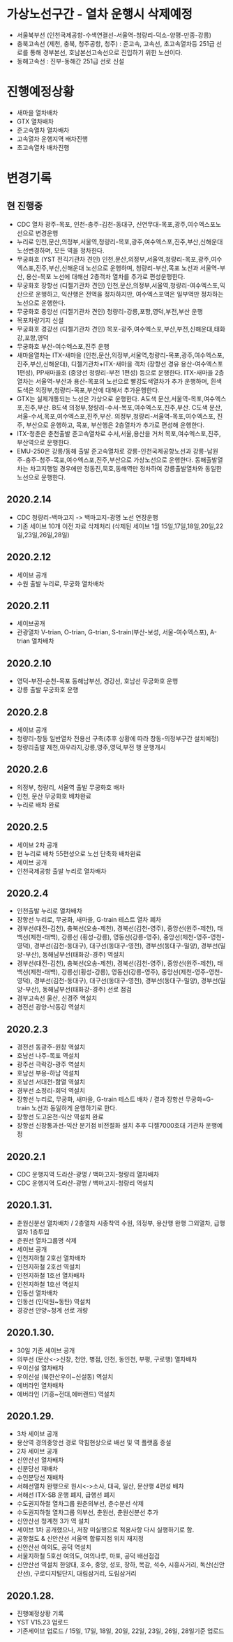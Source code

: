 # 가상노선구간 - 열차 운행시 삭제예정
  - 서울북부선 (인천국제공항-수색연결선-서울역-청량리-덕소-양평-만종-강릉)
  - 충북고속선 (제천, 충북, 청주공항, 청주) : 준고속, 고속선, 초고속열차등 251급 선로를 통해 경부본선, 호남본선고속선으로 진입하기 위한 노선이다.
  - 동해고속선 : 진부-동해간 251급 선로 신설
    
# 진행예정상황
- 새마을 열차배차
- GTX 열차배차
- 준고속열차 열차배차
- 고속열차 운행지역 배차진행
- 초고속열차 배차진행

# 변경기록
## 현 진행중
- CDC 열차 광주-목포, 인천-충주-김천-동대구, 신연무대-목포,광주,여수엑스포노선으로 변경운행
- 누리로 인천,문산,의정부,서울역,청량리-목포,광주,여수엑스포,진주,부산,신해운대 노선변경하며, 모든 역을 정차한다.
- 무궁화호 (YST 전긱기관차 견인) 인천,문산,의정부,서울역,청량리-목포,광주,여수엑스포,진주,부산,신해운대 노선으로 운행하며, 청량리-부산,목포 노선과 서울역-부산, 용산-목포 노선에 대해선 2층객차 열차를 추가로 편성운행한다.
- 무궁화호 장항선 (디젤기관차 견인) 인천,문산,의정부,서울역,청량리-여수엑스포,익산으로 운행하고, 익산행은 전역을 정차하지만, 여수엑스포역은 일부역만 정차하는 노선으로 운행한다.
- 무궁화호 중앙선 (디젤기관차 견인) 청량리-강릉,포항,영덕,부전,부산 운행
- 목포차량기지 신설
- 무궁화호 경강선 (디젤기관차 견인) 목포-광주,여수엑스포,부산,부전,신해운대,태화강,포항,영덕
- 무궁화호 부산-여수엑스포,진주 운행
- 새마을열차는 ITX-새마을 (인천,문산,의정부,서울역,청량리-목포,광주,여수엑스포,진주,부산,신해운대), 디젤기관차+ITX-새마을 객차 (장항선 경유 용산-여수엑스포 1편성), PP새마을호 (중앙선 청량리-부전 1편성) 등으로 운행한다. ITX-새마을 2층열차는 서울역-부산과 용산-목포의 노선으로 빨강도색열차가 추가 운행하며, 흰색도색은 의정부,청량리-목포,부산에 대해서 추가운행한다.
- GTX는 실제개통되는 노선은 가상으로 운행한다. A도색 문산,서울역-목포,여수엑스포,진주,부산. B도색 의정부,청량리-수서-목포,여수엑스포,진주,부산. C도색 문산,서울-수서,목포,여수엑스포,진주,부산. 의정부,청량리-서울역-목포,여수엑스포, 진주, 부산으로 운행하고, 목포, 부산행은 2층열차가 추가로 편성해 운행한다.
- ITX-청춘은 춘천출발 준고속열차로 수서,서울,용산을 거처 목포,여수엑스포,진주,부산역으로 운행한다.
- EMU-250은 강릉/동해 출발 준고속열차로 강릉-인천국제공항노선과 강릉-남원주-충주-청주-목포,여수엑스포,진주,부산으로 가상노선으로 운행한다. 동해출발열차는 차고지행일 경우에만 정동진,묵호,동해역만 정차하여 강릉출발열차와 동일한 노선으로 운행한다.

## 2020.2.14
- CDC 청량리-백마고지 -> 백마고지-광명 노선 연장운행
- 기존 세이브 10개 이전 자료 삭제처리 (삭제된 세이브 1월 15일,17일,18일,20일,22일,23일,26일,28일)

## 2020.2.12
- 세이브 공개
- 수원 출발 누리로, 무궁화 열차배차

## 2020.2.11
- 세이브공개
- 관광열차 V-trian, O-trian, G-trian, S-train(부산-보성, 서울-여수엑스포), A-trian 열차배차

## 2020.2.10
- 영덕-부전-순천-목포 동해남부선, 경강선, 호남선 무궁화호 운행
- 강릉 출발 무궁화호 운행

## 2020.2.8
- 세이브 공개
- 청량리-창동 일반열차 전용선 구축(추후 상황에 따라 창동-의정부구간 설치예정)
- 청량리출발 제천,아우라지,강릉,영주,영덕,부전 행 운행개시
## 2020.2.6
- 의정부, 청량리, 서울역 출발 무궁화호 배차
- 인천, 문산 무궁화호 배차완료
- 누리로 배차 완료

## 2020.2.5
- 세이브 2차 공개
- 현 누리로 배차 55편성으로 노선 단축화 배차완료
- 세이브 공개
- 인천국제공항 출발 누리로 열차배차

## 2020.2.4
- 인천출발 누리로 열차배차
- 장항선 누리로, 무궁화, 새마을, G-train 테스트 열차 폐차
- 경부선(대전-김천), 충북선(오송-제천), 경북선(김천-영주), 중앙선(원주-제천), 태백선(제천-태백), 강릉선 (횡성-강릉), 영동선(강릉-영주), 중앙선(제천-영주-영천-영덕), 경부선(김천-동대구), 대구선(동대구-영천), 경부선(동대구-밀양), 경부선(밀양-부산), 동해남부선(태화강-경주) 역설치
- 경부선(대전-김천), 충북선(오송-제천), 경북선(김천-영주), 중앙선(원주-제천), 태백선(제천-태백), 강릉선(횡성-강릉), 영동선(강릉-영주), 중앙선(제천-영주-영천-영덕), 경부선(김천-동대구), 대구선(동대구-영천), 경부선(동대구-밀양), 경부선(밀양-부산), 동해남부선(태화강-경주) 선로 점검
- 경부고속선 울산, 신경주 역설치
- 경전선 광양-낙동강 역설치

## 2020.2.3
- 경전선 동광주-원창 역설치
- 호남선 나주-목포 역설치
- 광주선 극락강-광주 역설치
- 호남선 부용-하남 역설치
- 호남선 서대전-함열 역설치
- 경부선 소정리-회덕 역설치
- 장항선 누리로, 무궁화, 새마을, G-train 테스트 배차 / 결과 장항선 무궁화=G-train 노선과 동일하게 운행하기로 한다.
- 장항선 도고온천-익산 역설치 완료
- 장항선 신창통과선-익산 분기점 비전절화 설치 추후 디젤7000호대 기관차 운행예정

## 2020.2.1
- CDC 운행지역 도라산-광명 / 백마고지-청량리 열차배차
- CDC 운행지역 도라산-광명 / 백마고지-청량리 역설치

## 2020.1.31.
- 춘원신분선 열차배차 / 2층열차 시종착역 수원, 의정부, 용산행 완행 그외열차, 급행열차 1층투입
- 춘원선 열차그룹명 삭제
- 세이브 공개
- 인천지하철 2호선 열차배차
- 인천지하철 2호선 역설치
- 인천지하철 1호선 열차배차
- 인천지하철 1호선 역설치
- 인동선 열차배차
- 인동선 (인덕원~동탄) 역설치
- 경강선 안양~청계 선로 개량

## 2020.1.30.
- 30일 기준 세이브 공개
- 의부선 (문산<->신창, 천안, 병점, 인천, 동인천, 부평, 구로행) 열차배차
- 우이신설 열차배차
- 우이신설 (북한산우이~신설동) 역설치
- 에버라인 열차배차
- 에버라인 (기흥~전대,에버랜드) 역설치

## 2020.1.29.
- 3차 세이브 공개
- 용산역 경의중앙선 경로 막힘현상으로 배선 및 역 플랫홈 증설
- 2차 세이브 공개
- 신안산선 열차배차
- 신분당선 재배차
- 수인분당선 재배차
- 서해선열차 완행으로 원시<->소사, 대곡, 일산, 문산행 4편성 배차
- 서해선 ITX-SB 운행 폐지, 급행선 폐지
- 수도권지하철 열차그룹 원춘의부선, 춘수분선 삭제
- 수도권지하철 열차그룹 의부선, 춘원선, 춘원신분선 추가
- 신안산선 청계천 3가 역 설치
- 세이브 1차 공개했으나, 저장 미실행으로 적용사항 다시 실행하기로 함.
- 공항철도 & 신안산선 서울역 합류지점 위치 재지정
- 신안산선 여의도, 공덕 역설치
- 서울지하철 5호선 여의도, 여의나루, 마포, 공덕 배선점검
- 신안산선 역설치 한양대, 호수, 중앙, 성포, 장하, 목감, 석수, 시흥사거리, 독산(신안산선), 구로디지털단지, 대림삼거리, 도림삼거리

## 2020.1.28. 
- 진행예정상황 기록
- YST V15.23 업로드
- 기존세이브 업로드 / 15일, 17일, 18일, 20일, 22일, 23일, 26일, 28일기준 업로드
